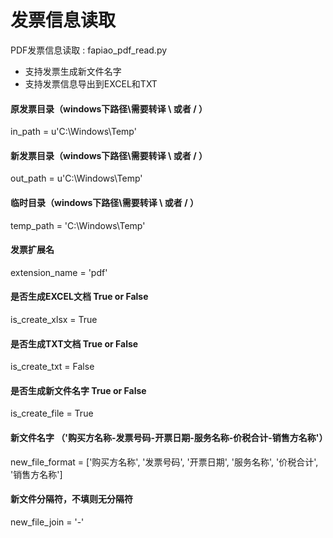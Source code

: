 # 发票信息读取
PDF发票信息读取 : fapiao_pdf_read.py
* 支持发票生成新文件名字
* 支持发票信息导出到EXCEL和TXT

#### 原发票目录（windows下路径\需要转译 \\ 或者 / ）
in_path = u'C:\\Windows\\Temp'
#### 新发票目录（windows下路径\需要转译 \\ 或者 / ）
out_path = u'C:\\Windows\\Temp'
#### 临时目录（windows下路径\需要转译 \\ 或者 / ）
temp_path = 'C:\\Windows\\Temp'
#### 发票扩展名
extension_name = 'pdf'

#### 是否生成EXCEL文档 True or False
is_create_xlsx = True
#### 是否生成TXT文档 True or False
is_create_txt = False
#### 是否生成新文件名字 True or False
is_create_file = True
#### 新文件名字 （'购买方名称-发票号码-开票日期-服务名称-价税合计-销售方名称'）
new_file_format = ['购买方名称', '发票号码', '开票日期', '服务名称', '价税合计', '销售方名称']
#### 新文件分隔符，不填则无分隔符
new_file_join = '-'
